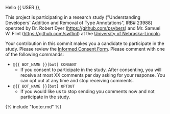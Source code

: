 Hello {{ USER }},

This project is participating in a research study ("Understanding Developers' Addition and Removal of Type Annotations", IRB# 23988) operated by Dr. Robert Dyer (https://github.com/psybers) and Mr. Samuel W. Flint (https://github.com/swflint) at the [University of Nebraska-Lincoln](https://unl.edu/).

Your contribution in this commit makes you a candidate to participate in the study. Please review the [Informed Consent Form](https://github.com/unl-pal/typechange-bot/blob/main/pages/consent-document.md).  Please comment with one of the following commands:

* `@{{ BOT_NAME }}[bot] CONSENT`
  * If you consent to participate in the study.  After consenting, you will receive at most XX comments per day asking for your response.  You can opt out at any time and stop receiving comments.
* `@{{ BOT_NAME }}[bot] OPTOUT`
  * If you would like us to stop sending you comments now and not participate in the study.

{% include "footer.md" %}
